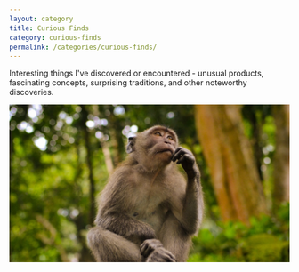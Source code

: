 ```yaml
---
layout: category
title: Curious Finds
category: curious-finds
permalink: /categories/curious-finds/
---
```


Interesting things I've discovered or encountered - unusual products, fascinating concepts, surprising traditions, and other noteworthy discoveries.

![A curious monkey](/assets/images/jekyll_test_image_10.jpg)
